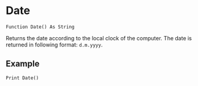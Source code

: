 <!--time-->
Date
====

```eppabasic
Function Date() As String
```

Returns the date according to the local clock of the computer.
The date is returned in following format: `d.m.yyyy`.

Example
---------
```eppabasic
Print Date()
```
